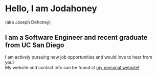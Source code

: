# Hello, I am Jodahoney 
(aka Joseph Dehoney)
## I am a Software Engineer and recent graduate from UC San Diego
I am actively pursuing new job opportunities and would love to hear from you!  
My website and contact info can be found at [my personal website!](josephdehoney.com)

